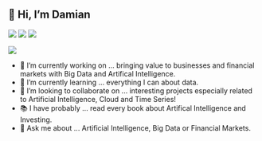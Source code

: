 ## 👋 Hi, I’m Damian

<a href="https://www.linkedin.com/in/damian-kalupa/"><img src="https://img.shields.io/badge/LinkedIn-0077B5?style=for-the-badge&logo=linkedin&logoColor=white"/></a>
<a href="https://medium.com/@daamian.kalupa"><img src="https://img.shields.io/badge/Medium-12100E?style=for-the-badge&logo=medium&logoColor=white"/></a>
<a href="mailto:daamian.kalupa@gmail.com"><img src="https://img.shields.io/badge/Gmail-D14836?style=for-the-badge&logo=gmail&logoColor=white"/></a>

<img src="https://user-images.githubusercontent.com/106039471/170256701-dc5ff52d-0ebb-4d0f-9ed0-c7fb8c1a76c3.png"/>

- 👀 I’m currently working on ... bringing value to businesses and financial markets with Big Data and Artifical Intelligence.
- 🌱 I’m currently learning ... everything I can about data.
- 💞️ I’m looking to collaborate on ... interesting projects especially related to Artificial Intelligence, Cloud and Time Series!
- 📚 I have probably ... read every book about Artifical Intelligence and Investing.
- 💬 Ask me about ... Artificial Intelligence, Big Data or Financial Markets.
<br/>
